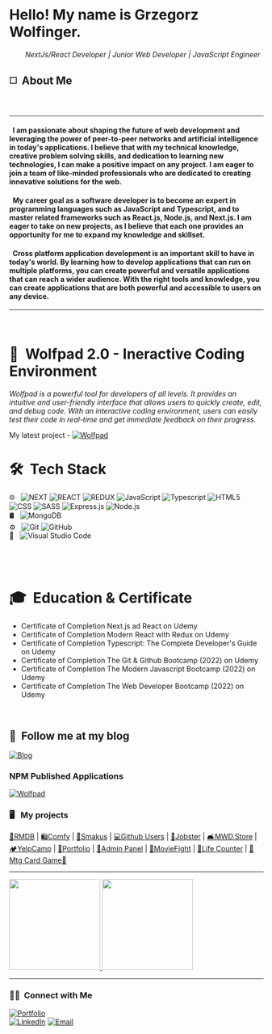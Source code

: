 <h1>Hello! My name is Grzegorz Wolfinger.</h1
<p>&nbsp;&nbsp;&nbsp;&nbsp;&nbsp;&nbsp;&nbsp;&nbsp;<i>NextJs/React Developer | Junior Web Developer | JavaScript Engineer</i></p>

<h2>◻️&nbsp;&nbsp;About Me </h2>
<br/>
<hr/>
<h4>&nbsp;&nbsp;I am passionate about shaping the future of web development and leveraging the power of peer-to-peer networks and artificial intelligence in today's applications. I believe that with my technical knowledge, creative problem solving skills, and dedication to learning new technologies, I can make a positive impact on any project. I am eager to join a team of like-minded professionals who are dedicated to creating innovative solutions for the web.</h4>
                                                    
<h4>&nbsp;&nbsp;My career goal as a software developer is to become an expert in programming languages such as JavaScript and Typescript, and to master related frameworks such as React.js, Node.js, and Next.js. I am eager to take on new projects, as I believe that each one provides an opportunity for me to expand my knowledge and skillset.</h4>

<h4>&nbsp;&nbsp;Cross platform application development is an important skill to have in today's world. By learning how to develop applications that can run on multiple platforms, you can create powerful and versatile applications that can reach a wider audience. With the right tools and knowledge, you can create applications that are both powerful and accessible to users on any device.</h4>
<hr/>
<br/>
<h1> 🤖 &nbsp;Wolfpad 2.0 - Ineractive Coding Environment</h1>
<p><i>Wolfpad is a powerful tool for developers of all levels. It provides an intuitive and user-friendly interface that allows users to quickly create, edit, and debug code. With an interactive coding environment, users can easily test their code in real-time and get immediate feedback on their progress.</i></p>
My latest project - <a href="https://wolfpad.vercel.app/"><img alt="Wolfpad" src="https://img.shields.io/badge/Wolfpad%202.0-orange?style=flat"></a>
<br/>
<h1> 🛠 &nbsp;Tech Stack</h1>

🌐 &nbsp;
  ![NEXT](https://img.shields.io/badge/-Next.js-111111?style=flat&logo=next.js)
  ![REACT](https://img.shields.io/badge/-React-111111?style=flat&logo=react)
  ![REDUX](https://img.shields.io/badge/-Redux-111111?style=flat&logo=redux)
  ![JavaScript](https://img.shields.io/badge/-JavaScript-111111?style=flat&logo=javascript)
  ![Typescript](https://img.shields.io/badge/-TypeScript-111111?style=flat&logo=Typescript)
  ![HTML5](https://img.shields.io/badge/-HTML5-111111?style=flat&logo=HTML5)
  ![CSS](https://img.shields.io/badge/-CSS-111111?style=flat&logo=CSS3&logoColor=1572B6)
  ![SASS](https://img.shields.io/badge/-Sass-111111?style=flat&logo=sass)
  ![Express.js](https://img.shields.io/badge/-Express.js-111111?style=flat&logo=Express.js)
  ![Node.js](https://img.shields.io/badge/-Node.js-111111?style=flat&logo=node.js)
  <br/>
🛢 &nbsp;
  ![MongoDB](https://img.shields.io/badge/-MongoDB-111111?style=flat&logo=mongodb)
  <br/>
⚙️ &nbsp;
  ![Git](https://img.shields.io/badge/-Git-111111?style=flat&logo=git)
  ![GitHub](https://img.shields.io/badge/-GitHub-111111?style=flat&logo=github)
  <br/>
  🔧 &nbsp;
  ![Visual Studio Code](https://img.shields.io/badge/-Visual%20Studio%20Code-111111?style=flat&logo=visual-studio-code&logoColor=007ACC)
<h1></h1>
<br/>

<h1>🎓 &nbsp;Education & Certificate</h1>

- Certificate of Completion Next.js ad React on Udemy
- Certificate of Completion Modern React with Redux on Udemy
- Certificate of Completion Typescript: The Complete Developer's Guide on Udemy
- Certificate of Completion The Git & Github Bootcamp (2022) on Udemy
- Certificate of Completion The Modern Javascript Bootcamp (2022) on Udemy
- Certificate of Completion The Web Developer Bootcamp (2022) on Udemy
<br/>
<h2>📝 &nbsp;Follow me at my blog</h2> 
<a href="https://grzegorz-wolfinger-blog.vercel.app/"><img alt="Blog" src="https://img.shields.io/badge/Grzegorz Wolfinger Blog%20-blue?style=flat"></a>
<br/>
<h3> NPM Published Applications </h3>
<a href="https://www.npmjs.com/package/wolfpad/"><img alt="Wolfpad" src="https://img.shields.io/badge/npm-wolfpad%201.3.3-red?style=flat"></a>
<br/>
<h3> 🖥️ &nbsp; My projects </h3>
<a href="https://rmdb-gw.vercel.app/">🎥RMDB</a> | 
<a href="https://gw-comfy.netlify.app/">🛍️Comfy</a> |
<a href="https://smakus.vercel.app/">🥗Smakus</a> |
<a href="https://react-github-users-gw.vercel.app/">💻Github Users</a> |
<a href="https://react-jobster.vercel.app/">🏢Jobster</a> |
<a href="https://react-mwd-store.vercel.app/">🛋️MWD.Store</a> |
<a href="https://yelp-camp2022-gw.herokuapp.com/">🏕️YelpCamp</a> |
<a href="https://grzegorz-wolfinger-portfoliov2.vercel.app/">💼Portfolio</a> |
<a href="https://adminpanelmwd.herokuapp.com/">🔑Admin Panel</a> |
<a href="https://js-apps-movie-fight.vercel.app/">🎥MovieFight</a> |
<a href="https://js-lifecounter.vercel.app/">🎲Life Counter</a> |
<a href="https://react-ts-mtg.vercel.app/">🚧 Mtg Card Game🚧 </a>

<hr/>
<a href="https://github.com/wujekbizon">
  <img height="180em" src="https://github-readme-stats.vercel.app/api?username=wujekbizon&theme=buefy&show_icons=true" />
  <img height="180em" src="https://github-readme-stats.vercel.app/api/top-langs/?username=wujekbizon&theme=buefy&layout=compact" />
</a>
<hr/>


<h3> 🤝🏻 &nbsp;Connect with Me </h3>

<p align="center">
 
<a href="https://g-w.vercel.app/"><img alt="Portfolio" src="https://img.shields.io/badge/Portfolio-Grzegorz%20Wolfinger-orange?style=for-the-badge&logo=gitbook"></a> 
  <br>
<a href="https://www.linkedin.com/in/grzegorz-wolfinger-b88856229/"><img alt="LinkedIn" src="https://img.shields.io/badge/LinkedIn-Grzegorz%20Wolfinger%20-blue?style=for-the-badge&logo=linkedin"></a>
<a href="mailto:grzegorz.wolfinger@gmail.com"><img alt="Email" src="https://img.shields.io/badge/Email-grzegorz.wolfinger@gmail.com-blue?style=for-the-badge&logo=gmail"></a>
</p>

